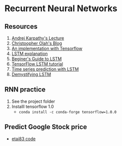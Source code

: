 # Recurrent Neural Networks

## Resources

1. [Andrej Karpathy's Lecture](https://www.youtube.com/watch?v=iX5V1WpxxkY)
2. [Christoopher Olah's Blog](http://colah.github.io/posts/2015-08-Understanding-LSTMs/)
3. [An implementation with Tensorflow](http://r2rt.com/recurrent-neural-networks-in-tensorflow-i.html)
4. [LSTM explanation](http://deeplearning.net/tutorial/lstm.html)
5. [Beginer's Guide to LSTM](https://deeplearning4j.org/lstm.html)
6. [TensorFlow LSTM tutorial](https://www.tensorflow.org/tutorials/recurrent)
7. [Time series prediction with LSTM](http://machinelearningmastery.com/time-series-prediction-lstm-recurrent-neural-networks-python-keras/)
8. [Demystifying LSTM](https://blog.terminal.com/demistifying-long-short-term-memory-lstm-recurrent-neural-networks/)

## RNN practice 

1. See the project folder
2. Installl tensorflow 1.0 
    - `conda install -c conda-forge tensorflow=1.0.0`

## Predict Google Stock price

- [etai83 code](https://github.com/etai83/lstm_stock_prediction/blob/master/.ipynb_checkpoints/GOOGLE%20stock%20prediction-checkpoint.ipynb)